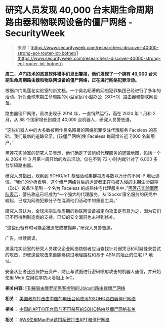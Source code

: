 <!--yml

category: 未分类

date: 2024-05-29 12:41:10

-->

# 研究人员发现 40,000 台末期生命周期路由器和物联网设备的僵尸网络 - SecurityWeek

> 来源：[https://www.securityweek.com/researchers-discover-40000-strong-eol-router-iot-botnet/](https://www.securityweek.com/researchers-discover-40000-strong-eol-router-iot-botnet/)

**周二，卢门技术的恶意软件猎手们发出警报，他们发现了一个拥有 40,000 台末期生命周期路由器和物联网设备的僵尸网络，正在进行网络犯罪活动。**

根据卢门黑莲花实验室的新文档，一个臭名昭著的网络犯罪集团已经进行了多年的活动，针对全球末期生命周期的小型家庭/小型办公（SOHO）路由器和物联网设备。

路由器僵尸网络，首次出现于 2014 年，一直悄然运行，而在 2024 年 1 月和 2 月，从 88 个国家增长到超过 40,000 台机器人，研究人员警告道。

“这些机器人中的大多数被用作臭名昭著的网络犯罪专注代理服务 Faceless 的基础。我们最新的追踪显示，[该僵尸网络]使 Faceless 每周增长近 7,000 名新用户。”

黑莲花实验室的研究人员表示，他们确定了该组织代理服务的逻辑地图，包括一个从 2024 年 3 月第一周开始的攻击活动，仅在不到 72 小时内就针对了 6,000 多台华硕路由器。

研究人员指出，观察到 SOHO/IoT 基础活动集群每周与数以万计的不同 IP 地址通信。“我们的分析表明，这个僵尸网络背后的运营者正在将被入侵的末期生命周期（EoL）设备注册到一个名为 Faceless 的成熟住宅代理服务中，”[黑莲花实验室团队表示](https://blog.lumen.com/the-darkside-of-themoon/)，警告称这已经成为“一个强大的代理服务，从‘iSocks’匿名服务的灰烬中崛起，已成为网络犯罪分子在混淆他们活动中的重要工具。”

研究人员认为，全球末期生命周期的物联网设备被定向攻击是有意为之，因为它们已不再得到制造商的支持，已知的安全漏洞也未得到修补。

“这些设备有时可能会被遗忘或被抛弃，”研究人员警告道。

广告。继续阅读。

黑莲花实验室的研究人员建议企业网络防御者应当查找针对弱凭证和可疑登录尝试的攻击，即使这些攻击来自能够绕过地理围栏和基于 ASN 的阻止的住宅 IP 地址。

安全从业者还应保护云资产，防止与试图进行密码喷射攻击的机器人通信，并开始使用 Web 应用程序防火墙阻止 IoC。

**相关内容:** [FBI摧毁由俄罗斯黑客控制的Ubiquiti路由器僵尸网络](https://www.securityweek.com/fbi-dismantles-ubiquiti-router-botnet-controlled-by-russian-cyberspies/)

**相关：** [美国政府打击由中国的电压台风使用的SOHO路由器僵尸网络](https://www.securityweek.com/us-gov-disrupts-soho-router-botnet-used-by-chinese-apt-volt-typhoon/)

**相关：** [中国的APT电压台风与不可杀死的SOHO路由器僵尸网络有关](https://www.securityweek.com/chinese-apt-volt-typhoon-linked-to-unkillable-soho-router-botnet/)

**相关：** [AWS使用MadPot诱饵系统打击APT和僵尸网络](https://www.securityweek.com/aws-using-madpot-decoy-system-to-disrupt-apts-botnets/)
